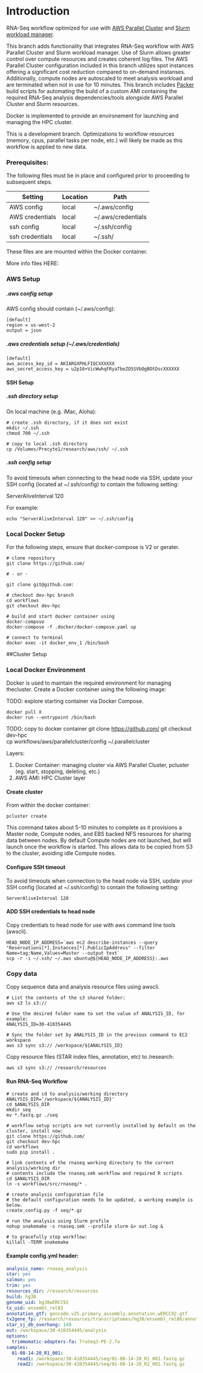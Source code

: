 # Introduction

RNA-Seq workflow optimized for use with [AWS Parallel Cluster](https://aws.amazon.com/hpc/parallelcluster/) and [Slurm workload manager](https://slurm.schedmd.com/documentation.html).

This branch adds functionality that integrates RNA-Seq workflow with AWS Parallel Cluster and Slurm workload manager. Use of Slurm allows greater control over compute resources and creates coherent log files. The AWS Parallel Cluster configuration included in this branch utilizes spot instances offering a significant cost reduction compared to on-demand instanses. Additionally, compute nodes are autoscaled to meet analysis workload and are terminated when not in use for 10 minutes. This branch includes [Packer](https://www.packer.io) build scripts for automating the build of a custom AMI containing the required RNA-Seq analysis dependencies/tools alongside AWS Parallel Cluster and Slurm resources. 

Docker is implemented to provide an environement for launching and managing the HPC cluster. 

This is a development branch. Optimizations to workflow resources (memory, cpus, parallel tasks per node, etc.) will likely be made as this workflow is applied to new data.

### Prerequisites:

The following files must be in place and configured prior to proceeding to subsequent steps.

Setting | Location | Path
--- | --- | ---
AWS config | local |  ~/.aws/config
AWS credentials | local |  ~/.aws/credentials
ssh config | local | ~/.ssh/config
ssh credentials | local |  ~/.ssh/

These files are are mounted within the Docker container.

More info files HERE:

### AWS Setup
##### .aws config setup
AWS config should contain (~/.aws/config):
```
[default]
region = us-west-2
output = json
```

##### .aws credentials setup (~/.aws/credentials)
```
[default]
aws_access_key_id = AKIARGXPHLFIQCXXXXXX
aws_secret_access_key = u2p16+VicWwhqFRyaTbeZO5SVbOgBOtDscXXXXXX
```



#### SSH Setup
##### .ssh directory setup
On local machine (e.g. iMac, Aloha):
```
# create .ssh directory, if it does not exist
mkdir ~/.ssh
chmod 700 ~/.ssh

# copy to local .ssh directory
cp /Volumes/Precyte1/research/aws/ssh/ ~/.ssh
```

##### .ssh config setup
To avoid timeouts when connecting to the head node via SSH, update your SSH config (located at ~/.ssh/config) to contain the following setting:

ServerAliveInterval 120

For example:
```
echo "ServerAliveInterval 120" >> ~/.ssh/config 
```

### Local Docker Setup

For the following steps, ensure that docker-compose is V2 or gerater.
```
# clone repository
git clone https://github.com/

# - or - 

git clone git@github.com:

# checkout dev-hpc branch
cd workflows
git checkout dev-hpc

# build and start docker container using
docker-compose
docker-compose -f .docker/docker-compose.yaml up

# connect to terminal
docker exec -it docker_env_1 /bin/bash
```

##Cluster Setup

### Local Docker Environment
Docker is used to maintain the required environment for managing thecluster. Create a Docker container using the following image:

TODO: explore starting container via Docker Compose.
```
docker pull X
docker run --entrypoint /bin/bash
```

TODO: copy to docker container
git clone https://github.com/ 
git checkout dev-hpc                                          
cp workflows/aws/parallelcluster/config ~/.parallelcluster 

Layers:

1. Docker Container: managing cluster via AWS Parallel Cluster, pcluster (eg. start, stopping, deleting, etc.)
2. AWS AMI: HPC Cluster layer 



#### Create cluster
From within the docker container:
```
pcluster create
```
This command takes about 5-10 minutes to complete as it provisions a Master node, Compute nodes, and EBS backed NFS resources for sharing data between nodes. By default Compute nodes are not launched, but will launch once the workflow is started. This allows data to be copied from S3 to the cluster, avoiding idle Compute nodes. 

#### Configure SSH timeout
To avoid timeouts when connection to the head node via SSH, update your SSH config (located at ~/.ssh/config) to contain the following setting:

`ServerAliveInterval 120`

#### ADD SSH credentials to head node
Copy credentials to head node for use with aws command line tools (awscli).
```
HEAD_NODE_IP_ADDRESS=`aws ec2 describe-instances --query "Reservations[*].Instances[*].PublicIpAddress" --filter Name=tag:Name,Values=Master --output text`
scp -r -i ~/.ssh/ ~/.aws ubuntu@${HEAD_NODE_IP_ADDRESS}:.aws
```

### Copy data
Copy sequence data and analysis resource files using awscli.
```
# List the contents of the s3 shared folder:
aws s3 ls s3://

# Use the desired folder name to set the value of ANALYSIS_ID, for example:
ANALYSIS_ID=30-410354445

# Sync the folder set by ANALYSIS_ID in the previous command to EC2 workspace
aws s3 sync s3:// /workspace/${ANALYSIS_ID}
```

Copy resource files (STAR index files, annotation, etc) to /research:
```
aws s3 sync s3:// /research/resources
```

#### Run RNA-Seq Workflow
```
# create and cd to analysis/working directory
ANALYSIS_DIR='/workspace/${ANALYSIS_ID}'
cd $ANALYSIS_DIR
mkdir seq
mv *.fastq.gz ./seq

# workflow setup scripts are not currently installed by default on the cluster, install now:
git clone https://github.com/ 
git checkout dev-hpc
cd workflows
sudo pip install .

# link contents of the rnaseq working directory to the current analysis/working dir
# contents include the rnaseq.smk workflow and required R scripts
cd $ANALYSIS_DIR
ln -s workflows/src/rnaseq/* .

# create analysis configuration file
# the default configuration needs to be updated, a working example is below.
create_config.py -f seq/*.gz

# run the analysis using Slurm profile
nohup snakemake -s rnaseq.smk --profile slurm &> out.log &

# to gracefully stop workflow:
killall -TERM snakemake
```

#### Example config.yml header:
```yml
analysis_name: rnaseq_analysis
star: yes
salmon: yes
trim: yes
resources_dir: /research/resources
build: hg38
genome_uid: hg38wERCC92
tx_uid: ensembl_rel83
annotation_gtf: gencode.v25.primary_assembly.annotation.wERCC92.gtf
tx2gene_fp: /research/resources/transcriptomes/hg38/ensembl_rel86/annotation/tx2gene/tx2gene.EnsDb.Hsapiens.v86.csv
star_sj_db_overhang: 149
out: /workspace/30-410354445/analysis
options:
  trimmomatic-adapters-fa: TruSeq3-PE-2.fa
samples:
  01-08-14-20_R1_001:
    read1: /workspace/30-410354445/seq/01-08-14-20_R1_001.fastq.gz
    read2: /workspace/30-410354445/seq/01-08-14-20_R2_001.fastq.gz
```